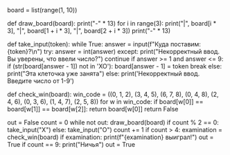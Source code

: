 board = list(range(1, 10))


def draw_board(board):
    print("-" * 13)
    for i in range(3):
        print("|", board[i * 3], "|", board[1 + i * 3], "|", board[2 + i * 3])
        print("-" * 13)


def take_input(token):
    while True:
        answer = input(f"Куда поставим: {token}?\n")
        try:
            answer = int(answer)
        except:
            print("Некорректный ввод. Вы уверены, что ввели число?")
            continue
        if answer >= 1 and answer <= 9:
            if (str(board[answer - 1]) not in 'XO'):
                board[answer - 1] = token
                break
            else:
                print("Эта клеточка уже занята")
        else:
            print('Некорректный ввод. Введите число от 1-9')


def check_win(board):
    win_code = ((0, 1, 2),
                (3, 4, 5),
                (6, 7, 8),
                (0, 4, 8),
                (2, 4, 6),
                (0, 3, 6),
                (1, 4, 7),
                (2, 5, 8))
    for w in win_code:
        if board[w[0]] == board[w[1]] == board[w[2]]:
            return board[w[0]]
    return False


out = False
count = 0
while not out:
    draw_board(board)
    if count % 2 == 0:
        take_input("X")
    else:
        take_input("O")
    count += 1
    if count > 4:
        examination = check_win(board)
        if examination:
            print(f"{examination} выиграл!")
            out = True
    if count == 9:
        print("Ничья")
        out = True
